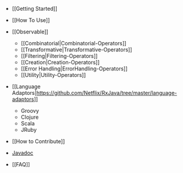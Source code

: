 * [[Getting Started]]
* [[How To Use]]

* [[Observable]]
  * [[Combinatorial|Combinatorial-Operators]]
  * [[Transformative|Transformative-Operators]]
  * [[Filtering|Filtering-Operators]]
  * [[Creation|Creation-Operators]]
  * [[Error Handling|ErrorHandling-Operators]]
  * [[Utility|Utility-Operators]]

* [[Language Adaptors|https://github.com/Netflix/RxJava/tree/master/language-adaptors]]
  * Groovy
  * Clojure
  * Scala
  * JRuby

* [[How to Contribute]]
* [Javadoc](http://netflix.github.com/RxJava/javadoc/)
* [[FAQ]]
